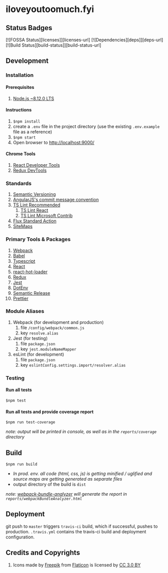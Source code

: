 # iloveyoutoomuch.fyi

## Status Badges

[![FOSSA Status][licenses]][licenses-url]
[![Dependencies][deps]][deps-url]
[![Build Status][build-status]][build-status-url]

## Development

### Installation

#### Prerequisites

1. [Node.js ~8.12.0 LTS](https://nodejs.org/en/)

#### Instructions

1. `$npm install`
1. create a `.env` file in the project directory (use the existing `.env.example` file as a reference)
1. `$npm start`
1. Open browser to <http://localhost:9000/>

#### Chrome Tools

1. [React Developer Tools](https://chrome.google.com/webstore/detail/react-developer-tools/fmkadmapgofadopljbjfkapdkoienihi)
1. [Redux DevTools](https://chrome.google.com/webstore/detail/redux-devtools/lmhkpmbekcpmknklioeibfkpmmfibljd)

### Standards

1. [Semantic Versioning](https://semver.org/)
1. [AngularJS's commit message convention](https://github.com/angular/angular.js/blob/master/DEVELOPERS.md#commits)
1. [TS Lint Recommended](https://palantir.github.io/tslint/usage/configuration/#configuration-presets)
   1. [TS Lint React](https://github.com/palantir/tslint-react)
   1. [TS Lint Microsoft Contrib](https://github.com/Microsoft/tslint-microsoft-contrib)
1. [Flux Standard Action](https://github.com/redux-utilities/flux-standard-action)
1. [SiteMaps](https://www.sitemaps.org/protocol.html)

### Primary Tools & Packages

1. [Webpack](https://webpack.js.org)
1. [Babel](https://babeljs.io/)
1. [Typescript](https://www.typescriptlang.org/)
1. [React](https://reactjs.org/)
1. [react-hot-loader](https://github.com/gaearon/react-hot-loader)
1. [Redux](https://redux.js.org/)
1. [Jest](https://jestjs.io/)
1. [DotEnv](https://github.com/motdotla/dotenv#readme)
1. [Semantic Release](https://semantic-release.gitbook.io/semantic-release/)
1. [Prettier](https://prettier.io/)

### Module Aliases

1. Webpack (for development and production)
   1. file `/config/webpack/common.js`
   1. key `resolve.alias`
1. Jest (for testing)
   1. file `package.json`
   1. key `jest.moduleNameMapper`
1. esLint (for development)
   1. file `package.json`
   1. key `eslintConfig.settings.import/resolver.alias`

### Testing

#### Run all tests

`$npm test`

#### Run all tests and provide coverage report

`$npm run test-coverage`

_note: output will be printed in console, as well as in the `reports/coverage` directory_

## Build

`$npm run build`

- _In prod. env. all code (html, css, js) is getting minified / uglified and source maps are getting generated as separate files_
- output directory of the build is `dist`

_note: [webpack-bundle-analyzer](https://github.com/webpack-contrib/webpack-bundle-analyzer) will generate the report in `reports/webpackBundleAnalyzer.html`_

## Deployment

git push to `master` triggers `travis-ci` build, which if successful, pushes to production. `.travis.yml` contains the travis-ci build and deployment configuration.

## Credits and Copyrights

1. Icons made by [Freepik](http://www.freepik.com) from [Flaticon](http://www.flaticon.com) is licensed by [CC 3.0 BY](http://creativecommons.org/licenses/by/3.0/)

